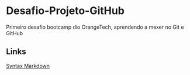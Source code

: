 # Desafio-Projeto-GitHub
Primeiro desafio bootcamp dio OrangeTech, aprendendo a mexer no Git e GitHub


## Links
[Syntax Markdown](https://www.markdownguide.org/basic-syntax/)

